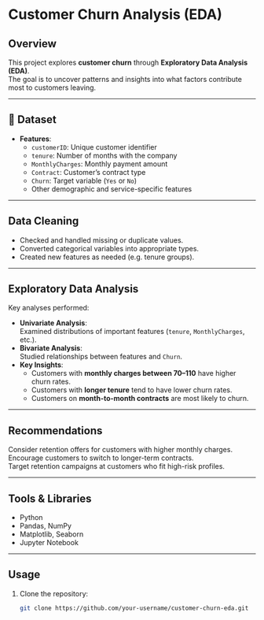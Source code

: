 # Customer Churn Analysis (EDA)

## Overview
This project explores **customer churn** through **Exploratory Data Analysis (EDA)**.  
The goal is to uncover patterns and insights into what factors contribute most to customers leaving.

---

## 📂 Dataset
- **Features**:
  - `customerID`: Unique customer identifier
  - `tenure`: Number of months with the company
  - `MonthlyCharges`: Monthly payment amount
  - `Contract`: Customer’s contract type
  - `Churn`: Target variable (`Yes` or `No`)
  - Other demographic and service-specific features

---

## Data Cleaning
- Checked and handled missing or duplicate values.
- Converted categorical variables into appropriate types.
- Created new features as needed (e.g. tenure groups).

---

## Exploratory Data Analysis
Key analyses performed:
- **Univariate Analysis**:  
  Examined distributions of important features (`tenure`, `MonthlyCharges`, etc.).
- **Bivariate Analysis**:  
  Studied relationships between features and `Churn`.
- **Key Insights**:
  - Customers with **monthly charges between $70–$110** have higher churn rates.
  - Customers with **longer tenure** tend to have lower churn rates.
  - Customers on **month-to-month contracts** are most likely to churn.

---

## Recommendations
Consider retention offers for customers with higher monthly charges.  
Encourage customers to switch to longer-term contracts.  
Target retention campaigns at customers who fit high-risk profiles.

---

## Tools & Libraries
- Python
- Pandas, NumPy
- Matplotlib, Seaborn
- Jupyter Notebook

---

##  Usage
1. Clone the repository:
   ```bash
   git clone https://github.com/your-username/customer-churn-eda.git
